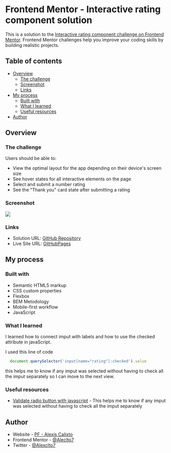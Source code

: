 # Frontend Mentor - Interactive rating component solution

This is a solution to the [Interactive rating component challenge on Frontend Mentor](https://www.frontendmentor.io/challenges/interactive-rating-component-koxpeBUmI). Frontend Mentor challenges help you improve your coding skills by building realistic projects. 

## Table of contents

- [Overview](#overview)
  - [The challenge](#the-challenge)
  - [Screenshot](#screenshot)
  - [Links](#links)
- [My process](#my-process)
  - [Built with](#built-with)
  - [What I learned](#what-i-learned)
  - [Useful resources](#useful-resources)
- [Author](#author)

## Overview

### The challenge

Users should be able to:

- View the optimal layout for the app depending on their device's screen size
- See hover states for all interactive elements on the page
- Select and submit a number rating
- See the "Thank you" card state after submitting a rating

### Screenshot

![](https://i.imgur.com/Nw8Sq0j.png)

### Links

- Solution URL: [GitHub Repository](https://github.com/Aleclto7/interactive-rating-component-main)
- Live Site URL: [GitHubPages](https://aleclto7.github.io/interactive-rating-component-main/)

## My process

### Built with

- Semantic HTML5 markup
- CSS custom properties
- Flexbox
- BEM Metodology
- Mobile-first workflow
- JavaScript

### What I learned

I learned how to connect imput with labels and how to use the checked attribute in javaScript.

I used this line of code 
```js
  document.querySelector('input[name="rating"]:checked').value
```
this helps me to know if any imput was selected without having to check all the imput separately so I can move to the next view. 

### Useful resources

- [Validate radio button with javascript](https://es.stackoverflow.com/questions/217359/validar-radio-button-con-javascript) - This helps me to know if any imput was selected without having to check all the imput separately

## Author

- Website - [PF - Alexis Calixto](https://pf-aleclto7.netlify.app/)
- Frontend Mentor - [@Aleclto7](https://www.frontendmentor.io/profile/Aleclto7)
- Twitter - [@Alexclto7](https://twitter.com/alexclto7)
